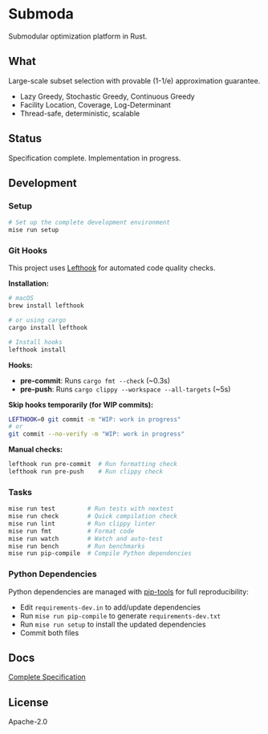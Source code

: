 # Submoda

Submodular optimization platform in Rust.

## What

Large-scale subset selection with provable (1-1/e) approximation guarantee.

- Lazy Greedy, Stochastic Greedy, Continuous Greedy
- Facility Location, Coverage, Log-Determinant
- Thread-safe, deterministic, scalable

## Status

Specification complete. Implementation in progress.

## Development

### Setup

```bash
# Set up the complete development environment
mise run setup
```

### Git Hooks

This project uses [Lefthook](https://github.com/evilmartians/lefthook) for automated code quality checks.

**Installation:**

```bash
# macOS
brew install lefthook

# or using cargo
cargo install lefthook

# Install hooks
lefthook install
```

**Hooks:**
- **pre-commit**: Runs `cargo fmt --check` (~0.3s)
- **pre-push**: Runs `cargo clippy --workspace --all-targets` (~5s)

**Skip hooks temporarily (for WIP commits):**

```bash
LEFTHOOK=0 git commit -m "WIP: work in progress"
# or
git commit --no-verify -m "WIP: work in progress"
```

**Manual checks:**

```bash
lefthook run pre-commit  # Run formatting check
lefthook run pre-push    # Run clippy check
```

### Tasks

```bash
mise run test         # Run tests with nextest
mise run check        # Quick compilation check
mise run lint         # Run clippy linter
mise run fmt          # Format code
mise run watch        # Watch and auto-test
mise run bench        # Run benchmarks
mise run pip-compile  # Compile Python dependencies
```

### Python Dependencies

Python dependencies are managed with [pip-tools](https://github.com/jazzband/pip-tools) for full reproducibility:

- Edit `requirements-dev.in` to add/update dependencies
- Run `mise run pip-compile` to generate `requirements-dev.txt`
- Run `mise run setup` to install the updated dependencies
- Commit both files

## Docs

[Complete Specification](docs/specification.md)

## License

Apache-2.0

